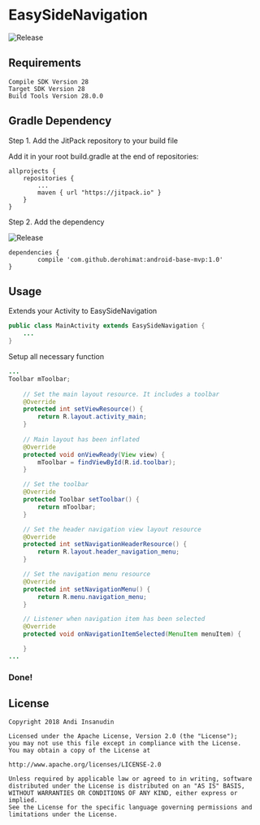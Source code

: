 
# EasySideNavigation

![Release](https://jitpack.io/v/andiisfh/easy-side-navigation.svg)



## Requirements
```
Compile SDK Version 28
Target SDK Version 28
Build Tools Version 28.0.0
```
## Gradle Dependency
Step 1. Add the JitPack repository to your build file

Add it in your root build.gradle at the end of repositories:
```
allprojects {
	repositories {
		...
		maven { url "https://jitpack.io" }
	}
}
```

Step 2. Add the dependency

![Release](https://jitpack.io/v/andiisfh/easy-side-navigation.svg)
```
dependencies {
        compile 'com.github.derohimat:android-base-mvp:1.0'
}
```

## Usage
Extends your Activity to EasySideNavigation
```Java
public class MainActivity extends EasySideNavigation {
	...
}
```

Setup all necessary function
```Java
...
Toolbar mToolbar;
    
    // Set the main layout resource. It includes a toolbar
    @Override
    protected int setViewResource() {
        return R.layout.activity_main;
    }
    
    // Main layout has been inflated
    @Override
    protected void onViewReady(View view) {
        mToolbar = findViewById(R.id.toolbar);
    }

    // Set the toolbar
    @Override
    protected Toolbar setToolbar() {
        return mToolbar;
    }

    // Set the header navigation view layout resource
    @Override
    protected int setNavigationHeaderResource() {
        return R.layout.header_navigation_menu;
    }

    // Set the navigation menu resource
    @Override
    protected int setNavigationMenu() {
        return R.menu.navigation_menu;
    }

    // Listener when navigation item has been selected
    @Override
    protected void onNavigationItemSelected(MenuItem menuItem) {

    }
...
```
### Done!

## License
```
Copyright 2018 Andi Insanudin

Licensed under the Apache License, Version 2.0 (the "License");
you may not use this file except in compliance with the License.
You may obtain a copy of the License at

http://www.apache.org/licenses/LICENSE-2.0

Unless required by applicable law or agreed to in writing, software
distributed under the License is distributed on an "AS IS" BASIS,
WITHOUT WARRANTIES OR CONDITIONS OF ANY KIND, either express or implied.
See the License for the specific language governing permissions and
limitations under the License.
```
